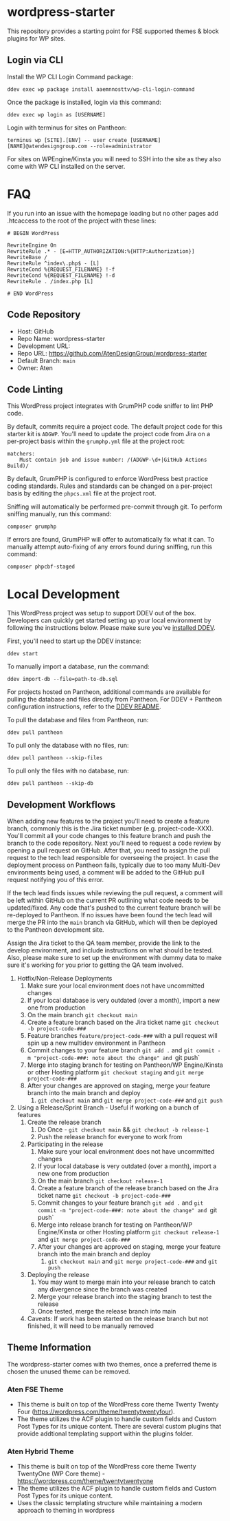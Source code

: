 # wordpress-starter

This repository provides a starting point for FSE supported themes &amp; block plugins for WP sites.

## Login via CLI

Install the WP CLI Login Command package:

``` 
ddev exec wp package install aaemnnosttv/wp-cli-login-command
```

Once the package is installed, login via this command:

```
ddev exec wp login as [USERNAME]
```

Login with terminus for sites on Pantheon:

```
terminus wp [SITE].[ENV] -- user create [USERNAME] [NAME]@atendesigngroup.com --role=administrator
```

For sites on WPEngine/Kinsta you will need to SSH into the site as they also come with WP CLI installed on the server.

# FAQ

If you run into an issue with the homepage loading but no other pages add .htcaccess to the root of the project with these lines:

```
# BEGIN WordPress

RewriteEngine On
RewriteRule .* - [E=HTTP_AUTHORIZATION:%{HTTP:Authorization}]
RewriteBase /
RewriteRule ^index\.php$ - [L]
RewriteCond %{REQUEST_FILENAME} !-f
RewriteCond %{REQUEST_FILENAME} !-d
RewriteRule . /index.php [L]

# END WordPress
```

## Code Repository

- Host: GitHub
- Repo Name: wordpress-starter
- Development URL:
- Repo URL: https://github.com/AtenDesignGroup/wordpress-starter
- Default Branch: `main`
- Owner: Aten

## Code Linting

This WordPress project integrates with GrumPHP code sniffer to lint PHP code. 

By default, commits require a project code. The default project code for this starter kit is `ADGWP`. You'll need to update the project code from Jira on a per-project basis within the `grumphp.yml` file at the project root:

```
matchers:
    Must contain job and issue number: /(ADGWP-\d+|GitHub Actions Build)/
```

By default, GrumPHP is configured to enforce WordPress best practice coding standards. Rules and standards can be changed on a per-project basis by editing the `phpcs.xml` file at the project root. 

Sniffing will automatically be performed pre-commit through git. To perform sniffing manually, run this command:

```
composer grumphp
```

If errors are found, GrumPHP will offer to automatically fix what it can. To manually attempt auto-fixing of any errors found during sniffing, run this command:

```
composer phpcbf-staged
```

# Local Development

This WordPress project was setup to support DDEV out of the box. Developers can quickly get started setting up your local environment by following the instructions below. Please make sure you've [installed DDEV](https://ddev.readthedocs.io/en/stable/users/install/ddev-installation/).

First, you'll need to start up the DDEV instance:

```
ddev start
```

To manually import a database, run the command: 

```
ddev import-db --file=path-to-db.sql 
```

For projects hosted on Pantheon, additional commands are available for pulling the database and files directly from Pantheon. For DDEV + Pantheon configuration instructions, refer to the [DDEV README](.ddev/README.md).

To pull the database and files from Pantheon, run:

```
ddev pull pantheon
```

To pull only the database with no files, run: 

```
ddev pull pantheon --skip-files
```

To pull only the files with no database, run: 

```
ddev pull pantheon --skip-db
```

## Development Workflows

When adding new features to the project you'll need to create a feature branch, commonly this is the Jira ticket number (e.g. project-code-XXX). You'll commit all your code changes to this feature branch and push the branch to the code repository. Next you'll need to request a code review by opening a pull request on GitHub. After that, you need to assign the pull request to the tech lead responsible for overseeing the project. In case the deployment process on Pantheon fails, typically due to too many Multi-Dev environments being used, a comment will be added to the GitHub pull request notifying you of this error.

If the tech lead finds issues while reviewing the pull request, a comment will be left within GitHub on the current PR outlining what code needs to be updated/fixed. Any code that's pushed to the current feature branch will be re-deployed to Pantheon. If no issues have been found the tech lead will merge the PR into the `main` branch via GitHub, which will then be deployed to the Pantheon development site.

Assign the Jira ticket to the QA team member, provide the link to the develop environment, and include instructions on what should be tested. Also, please make sure to set up the environment with dummy data to make sure it's working for you prior to getting the QA team involved.

1. Hotfix/Non-Release Deployments
   1. Make sure your local environment does not have uncommitted changes
   2. If your local database is very outdated (over a month), import a new one from production
   3. On the main branch `git checkout main`
   4. Create a feature branch based on the Jira ticket name `git checkout -b project-code-###`
   5. Feature branches `feature/project-code-###` with a pull request will spin up a new multidev environment in Pantheon
   6. Commit changes to your feature branch `git add .` and `git commit -m "project-code-###: note about the change" and `git push`
   7. Merge into staging branch for testing on Pantheon/WP Engine/Kinsta or other Hosting platform `git checkout staging` and `git merge project-code-###`
   8. After your changes are approved on staging, merge your feature branch into the main branch and deploy
      1. `git checkout main` and `git merge project-code-###` and `git push`
2. Using a Release/Sprint Branch - Useful if working on a bunch of features
   1. Create the release branch
      1. Do Once - `git checkout main` && `git checkout -b release-1`
      2. Push the release branch for everyone to work from
   2. Participating in the release
      1. Make sure your local environment does not have uncommitted changes
      2. If your local database is very outdated (over a month), import a new one from production
      3. On the main branch `git checkout release-1`
      4. Create a feature branch of the release branch based on the Jira ticket name `git checkout -b project-code-###`
      5. Commit changes to your feature branch `git add .` and `git commit -m "project-code-###: note about the change" and `git push`
      6. Merge into release branch for testing on Pantheon/WP Engine/Kinsta or other Hosting platform `git checkout release-1` and `git merge project-code-###`
      7. After your changes are approved on staging, merge your feature branch into the main branch and deploy
         1. `git checkout main` and `git merge project-code-###` and `git push`
   3. Deploying the release
      1. You may want to merge main into your release branch to catch any divergence since the branch was created
      2. Merge your release branch into the staging branch to test the release
      3. Once tested, merge the release branch into main
   4. Caveats: If work has been started on the release branch but not finished, it will need to be manually removed

## Theme Information

The wordpress-starter comes with two themes, once a preferred theme is chosen the unused theme can be removed.

### Aten FSE Theme

- This theme is built on top of the WordPress core theme Twenty Twenty Four (https://wordpress.com/theme/twentytwentyfour).
- The theme utilizes the ACF plugin to handle custom fields and Custom Post Types for its unique content. There are several custom plugins that provide addtional templating support within the plugins folder.

### Aten Hybrid Theme

- This theme is built on top of the WordPress core theme Twenty TwentyOne (WP Core theme) - https://wordpress.com/theme/twentytwentyone
- The theme utilizes the ACF plugin to handle custom fields and Custom Post Types for its unique content.
- Uses the classic templating structure while maintaining a modern approach to theming in wordpress
